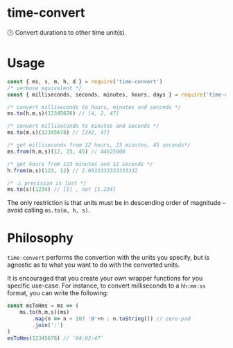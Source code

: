 # time-convert
🕓 Convert durations to other time unit(s).

# Usage
```js
const { ms, s, m, h, d } = require('time-convert')
/* verbose equivalent */
const { milliseconds, seconds, minutes, hours, days } = require('time-convert') 

/* convert milliseconds to hours, minutes and seconds */
ms.to(h,m,s)(12345678) // [4, 2, 47]

/* convert milliseconds to minutes and seconds */
ms.to(m,s)(12345678) // [242, 47]

/* get milliseconds from 12 hours, 23 minutes, 45 seconds*/
ms.from(h,m,s)(12, 23, 45) // 44625000

/* get hours from 123 minutes and 12 seconds */
h.from(m,s)(123, 12) // 2.0533333333333332

/* ⚠️ precision is lost */
ms.to(s)(1234) // [1] , not [1.234]
```

The only restriction is that units must be in descending order of magnitude – avoid calling `ms.to(m, h, s)`.

# Philosophy
`time-convert` performs the convertion with the units you specify, but is agnostic as to what you want to do with the converted units.

It is encouraged that you create your own wrapper functions for you specific use-case. 
For instance, to convert milliseconds to a `hh:mm:ss` format, you can write the following:

```js
const msToHms = ms => (
    ms.to(h,m,s)(ms)
        .map(n => n < 10? '0'+n : n.toString()) // zero-pad
        .join(':')
)
msToHms(12345678) // '04:02:47'
```
